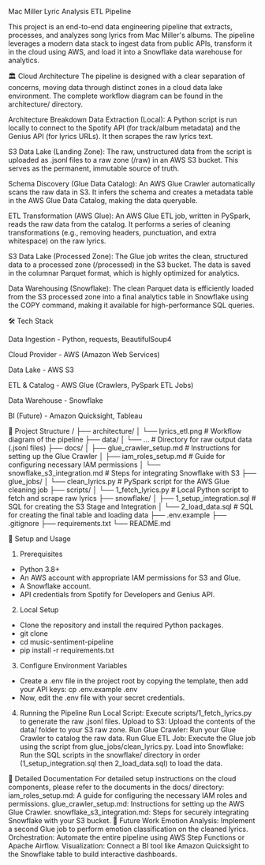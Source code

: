 Mac Miller Lyric Analysis ETL Pipeline

This project is an end-to-end data engineering pipeline that extracts, processes, and analyzes song lyrics from Mac Miller's albums.
The pipeline leverages a modern data stack to ingest data from public APIs, transform it in the cloud using AWS, and load it into a Snowflake data warehouse for analytics.

🏛️ Cloud Architecture
The pipeline is designed with a clear separation of concerns, moving data through distinct zones in a cloud data lake environment.
The complete workflow diagram can be found in the architecture/ directory.


Architecture Breakdown
Data Extraction (Local): A Python script is run locally to connect to the Spotify API (for track/album metadata) and the Genius API (for lyrics URLs). It then scrapes the raw lyrics text.

S3 Data Lake (Landing Zone): The raw, unstructured data from the script is uploaded as .jsonl files to a raw zone (/raw) in an AWS S3 bucket. This serves as the permanent, immutable source of truth.

Schema Discovery (Glue Data Catalog): An AWS Glue Crawler automatically scans the raw data in S3. It infers the schema and creates a metadata table in the AWS Glue Data Catalog, making the data queryable.

ETL Transformation (AWS Glue): An AWS Glue ETL job, written in PySpark, reads the raw data from the catalog. It performs a series of cleaning transformations (e.g., removing headers, punctuation, and extra whitespace) on the raw lyrics.

S3 Data Lake (Processed Zone): The Glue job writes the clean, structured data to a processed zone (/processed) in the S3 bucket. The data is saved in the columnar Parquet format, which is highly optimized for analytics.

Data Warehousing (Snowflake): The clean Parquet data is efficiently loaded from the S3 processed zone into a final analytics table in Snowflake using the COPY command, making it available for high-performance SQL queries.


🛠️ Tech Stack

Data Ingestion - Python, requests, BeautifulSoup4

Cloud Provider - AWS (Amazon Web Services)

Data Lake - AWS S3

ETL & Catalog - AWS Glue (Crawlers, PySpark ETL Jobs)

Data Warehouse - Snowflake

BI (Future) - Amazon Quicksight, Tableau

📁 Project Structure
/
├── architecture/
│   └── lyrics_etl.png              # Workflow diagram of the pipeline
├── data/
│   └── ...                         # Directory for raw output data (.jsonl files)
├── docs/
│   ├── glue_crawler_setup.md       # Instructions for setting up the Glue Crawler
│   ├── iam_roles_setup.md          # Guide for configuring necessary IAM permissions
│   └── snowflake_s3_integration.md # Steps for integrating Snowflake with S3
├── glue_jobs/
│   └── clean_lyrics.py             # PySpark script for the AWS Glue cleaning job
├── scripts/
│   └── 1_fetch_lyrics.py           # Local Python script to fetch and scrape raw lyrics
├── snowflake/
│   ├── 1_setup_integration.sql     # SQL for creating the S3 Stage and Integration
│   └── 2_load_data.sql             # SQL for creating the final table and loading data
├── .env.example
├── .gitignore
├── requirements.txt
└── README.md


🚀 Setup and Usage
1. Prerequisites

- Python 3.8+
- An AWS account with appropriate IAM permissions for S3 and Glue.
- A Snowflake account.
- API credentials from Spotify for Developers and Genius API.

2. Local Setup
- Clone the repository and install the required Python packages.
- git clone <your-repository-url>
- cd music-sentiment-pipeline
- pip install -r requirements.txt


3. Configure Environment Variables
- Create a .env file in the project root by copying the template, then add your API keys: cp .env.example .env
- Now, edit the .env file with your secret credentials.

  
4. Running the Pipeline
Run Local Script: Execute scripts/1_fetch_lyrics.py to generate the raw .jsonl files.
Upload to S3: Upload the contents of the data/ folder to your S3 raw zone.
Run Glue Crawler: Run your Glue Crawler to catalog the raw data.
Run Glue ETL Job: Execute the Glue job using the script from glue_jobs/clean_lyrics.py.
Load into Snowflake: Run the SQL scripts in the snowflake/ directory in order (1_setup_integration.sql then 2_load_data.sql) to load the data.

📄 Detailed Documentation
For detailed setup instructions on the cloud components, please refer to the documents in the docs/ directory:
iam_roles_setup.md: A guide for configuring the necessary IAM roles and permissions.
glue_crawler_setup.md: Instructions for setting up the AWS Glue Crawler.
snowflake_s3_integration.md: Steps for securely integrating Snowflake with your S3 bucket.
🔮 Future Work
Emotion Analysis: Implement a second Glue job to perform emotion classification on the cleaned lyrics.
Orchestration: Automate the entire pipeline using AWS Step Functions or Apache Airflow.
Visualization: Connect a BI tool like Amazon Quicksight to the Snowflake table to build interactive dashboards.
